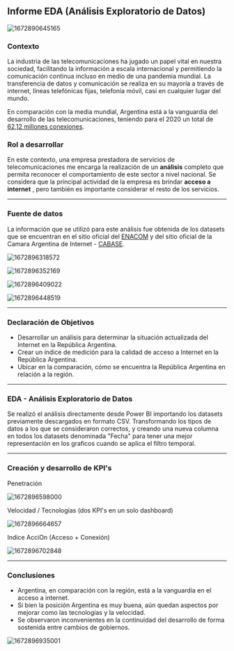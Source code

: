 ## **Informe EDA (Análisis Exploratorio de Datos)**

![1672890645165](image/README/1672890645165.png)

### Contexto

La industria de las telecomunicaciones ha jugado un papel vital en nuestra sociedad, facilitando la información a escala internacional y permitiendo la comunicación continua incluso en medio de una pandemia mundial. La transferencia de datos y comunicación se realiza en su mayoría a través de internet, líneas telefónicas fijas, telefonía móvil, casi en cualquier lugar del mundo.

En comparación con la media mundial, Argentina está a la vanguardia del desarrollo de las telecomunicaciones, teniendo para el 2020 un total de [62,12 millones conexiones](https://www.datosmundial.com/america/argentina/telecomunicacion.php).

### Rol a desarrollar

En este contexto, una empresa prestadora de servicios de telecomunicaciones me encarga la realización de un **análisis** completo que permita reconocer el comportamiento de este sector a nivel nacional. Se considera que la principal actividad de la empresa es brindar  **acceso a internet** , pero también es importante considerar el resto de los servicios.

---

### Fuente de datos

La información que se utilizó para este análisis fue obtenida de los datasets que se encuentran en el sitio oficial del [ENACOM](https://datosabiertos.enacom.gob.ar/dashboards/20000/acceso-a-internet/) y del sitio oficial de la Camara Argentina de Internet - [CABASE](https://www.cabase.org.ar/wp-content/uploads/2019/12/CABASE-Internet-Index-II-Semestre-2019.pdf).

![1672896318572](image/README/1672896318572.png)

![1672896352169](image/README/1672896352169.png)

![1672896409022](image/README/1672896409022.png)

![1672896448519](image/README/1672896448519.png)

---

### Declaración de Objetivos

* Desarrollar un análisis para determinar la situación actualizada del Internet en la República Argentina.
* Crear un índice de medición para la calidad de acceso a Internet en la República Argentina.
* Ubicar en la comparación, cómo se encuentra la República Argentina en relación a la región.

---

### EDA - Análisis Exploratorio de Datos

Se realizó el análisis directamente desde Power BI importando los datasets previamente descargados en formato CSV. Transformando los tipos de datos a los que se consideraron correctos, y creando una nueva columna en todos los datasets denominada "Fecha" para tener una mejor representación en los graficos cuando se aplica el filtro temporal.

---

### Creación y desarrollo de KPI's

Penetración

![1672896598000](image/README/1672896598000.png)

Velocidad / Tecnologías (dos KPI's en un solo dashboard)

![1672896664657](image/README/1672896664657.png)

Indice AcciOn (Acceso + Conexión)

![1672896702848](image/README/1672896702848.png)

---

### Conclusiones

* Argentina, en comparación con la región, está a la vanguardia en el acceso a internet.
* Si bien la posición Argentina es muy buena, aún quedan aspectos por mejorar como las tecnologías y la velocidad.
* Se observaron inconvenientes en la continuidad del desarrollo de forma sostenida entre cambios de gobiernos.

![1672896935001](image/README/1672896935001.png)
